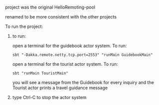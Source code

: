 
project was the original HelloRemoting-pool

renamed to be more consistent with the other projects

To run the project:

1.  to run:  

	open a terminal for the guidebook actor system.  To run:
	
		sbt "-Dakka.remote.netty.tcp.port=2553" "runMain GuidebookMain"
             
	
	open a terminal for the tourist actor system.  To run:

		sbt "runMain TouristMain"
		
		
			 
    you will see a message from the Guidebook for every inquiry and the Tourist actor prints a travel guidance message
		  
			
2.  type Ctrl-C to stop the actor system



